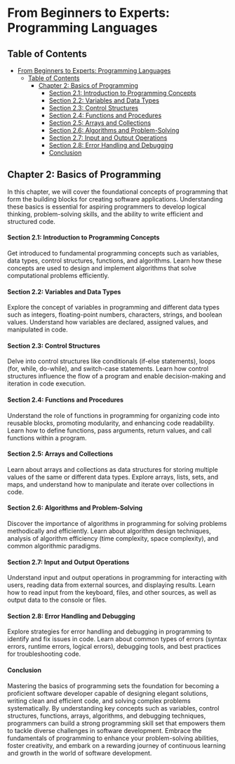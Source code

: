# From Beginners to Experts: Programming Languages

## Table of Contents

- [From Beginners to Experts: Programming Languages](#from-beginners-to-experts-programming-languages)
  - [Table of Contents](#table-of-contents)
    - [Chapter 2: Basics of Programming](#chapter-2-basics-of-programming)
      - [Section 2.1: Introduction to Programming Concepts](#section-21-introduction-to-programming-concepts)
      - [Section 2.2: Variables and Data Types](#section-22-variables-and-data-types)
      - [Section 2.3: Control Structures](#section-23-control-structures)
      - [Section 2.4: Functions and Procedures](#section-24-functions-and-procedures)
      - [Section 2.5: Arrays and Collections](#section-25-arrays-and-collections)
      - [Section 2.6: Algorithms and Problem-Solving](#section-26-algorithms-and-problem-solving)
      - [Section 2.7: Input and Output Operations](#section-27-input-and-output-operations)
      - [Section 2.8: Error Handling and Debugging](#section-28-error-handling-and-debugging)
      - [Conclusion](#conclusion)

## Chapter 2: Basics of Programming

In this chapter, we will cover the foundational concepts of programming that form the building blocks for creating software applications. Understanding these basics is essential for aspiring programmers to develop logical thinking, problem-solving skills, and the ability to write efficient and structured code.

#### Section 2.1: Introduction to Programming Concepts

Get introduced to fundamental programming concepts such as variables, data types, control structures, functions, and algorithms. Learn how these concepts are used to design and implement algorithms that solve computational problems efficiently.

#### Section 2.2: Variables and Data Types

Explore the concept of variables in programming and different data types such as integers, floating-point numbers, characters, strings, and boolean values. Understand how variables are declared, assigned values, and manipulated in code.

#### Section 2.3: Control Structures

Delve into control structures like conditionals (if-else statements), loops (for, while, do-while), and switch-case statements. Learn how control structures influence the flow of a program and enable decision-making and iteration in code execution.

#### Section 2.4: Functions and Procedures

Understand the role of functions in programming for organizing code into reusable blocks, promoting modularity, and enhancing code readability. Learn how to define functions, pass arguments, return values, and call functions within a program.

#### Section 2.5: Arrays and Collections

Learn about arrays and collections as data structures for storing multiple values of the same or different data types. Explore arrays, lists, sets, and maps, and understand how to manipulate and iterate over collections in code.

#### Section 2.6: Algorithms and Problem-Solving

Discover the importance of algorithms in programming for solving problems methodically and efficiently. Learn about algorithm design techniques, analysis of algorithm efficiency (time complexity, space complexity), and common algorithmic paradigms.

#### Section 2.7: Input and Output Operations

Understand input and output operations in programming for interacting with users, reading data from external sources, and displaying results. Learn how to read input from the keyboard, files, and other sources, as well as output data to the console or files.

#### Section 2.8: Error Handling and Debugging

Explore strategies for error handling and debugging in programming to identify and fix issues in code. Learn about common types of errors (syntax errors, runtime errors, logical errors), debugging tools, and best practices for troubleshooting code.

#### Conclusion

Mastering the basics of programming sets the foundation for becoming a proficient software developer capable of designing elegant solutions, writing clean and efficient code, and solving complex problems systematically. By understanding key concepts such as variables, control structures, functions, arrays, algorithms, and debugging techniques, programmers can build a strong programming skill set that empowers them to tackle diverse challenges in software development. Embrace the fundamentals of programming to enhance your problem-solving abilities, foster creativity, and embark on a rewarding journey of continuous learning and growth in the world of software development.